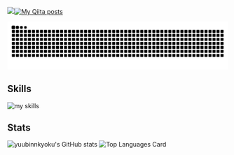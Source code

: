 ![](https://komarev.com/ghpvc/?username=yuubinnkyoku)[![My Qiita posts](https://qiita-badge.apiapi.app/s/yuubinnkyoku0730/posts.svg)](http://qiita.com/yuubinkyoku0730)

![](https://raw.githubusercontent.com/yuubinnkyoku/yuubinnkyoku/output/github-contribution-grid-snake.svg)

## Skills
<img alt="my skills" src="https://skillicons.dev/icons?theme=dark&perline=7&i=cpp,dart,py,bots,docker,gcp,github,notion,unity,vscode,windows,notion,flutter,pwsh,twitter,discord" />
<br>

## Stats
![yuubinnkyoku's GitHub stats](https://github-readme-stats.vercel.app/api?username=yuubinnkyoku&show_icons=true&count_private=true&theme=dark)
![Top Languages Card](https://github-readme-stats.vercel.app/api/top-langs?username=yuubinnkyoku&show_icons=true&count_private=true&langs_count=5&theme=dark&hide=html&layout=compact)
